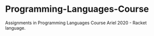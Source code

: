 # Programming-Languages-Course

Assignments in Programming Languages Course Ariel 2020 - Racket language.
